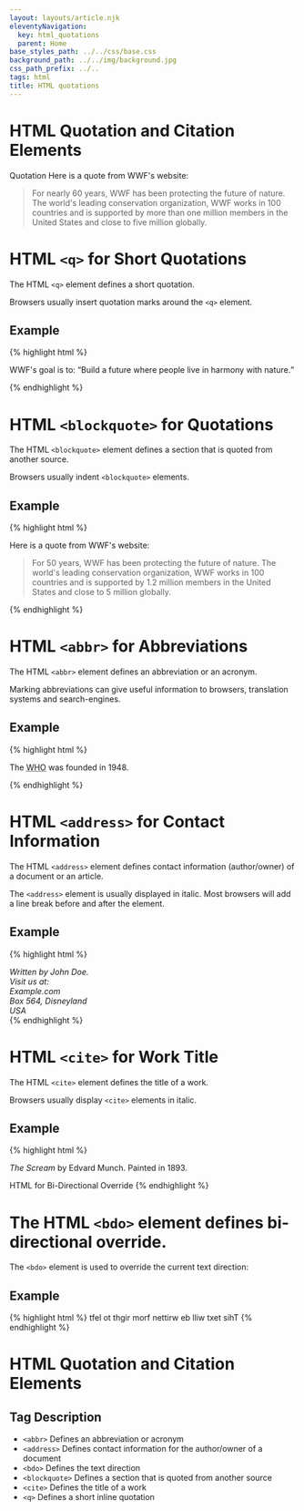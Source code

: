```yaml
---
layout: layouts/article.njk
eleventyNavigation:
  key: html_quotations
  parent: Home
base_styles_path: ../../css/base.css
background_path: ../../img/background.jpg
css_path_prefix: ../..
tags: html
title: HTML quotations
---
```

# HTML Quotation and Citation Elements
Quotation
Here is a quote from WWF's website:

> For nearly 60 years, WWF has been protecting the future of nature. The world's leading conservation organization, WWF works in 100 countries and is supported by more than one million members in the United States and close to five million globally.
# HTML `<q>` for Short Quotations
The HTML `<q>` element defines a short quotation.

Browsers usually insert quotation marks around the `<q>` element.

## Example
{% highlight html %}
    <p>WWF's goal is to: <q>Build a future where people live in harmony with nature.</q></p>
{% endhighlight %}
# HTML `<blockquote>` for Quotations
The HTML `<blockquote>` element defines a section that is quoted from another source.

Browsers usually indent `<blockquote>` elements.

## Example
{% highlight html %}
    <p>Here is a quote from WWF's website:</p>
    <blockquote cite="http://www.worldwildlife.org/who/index.html">
    For 50 years, WWF has been protecting the future of nature.
    The world's leading conservation organization,
    WWF works in 100 countries and is supported by
    1.2 million members in the United States and
    close to 5 million globally.
</blockquote>
{% endhighlight %}

# HTML `<abbr>` for Abbreviations
The HTML `<abbr>` element defines an abbreviation or an acronym.

Marking abbreviations can give useful information to browsers, translation systems and search-engines.

## Example
{% highlight html %}
    <p>The <abbr title="World Health Organization">WHO</abbr> was founded in 1948.</p>
{% endhighlight %}
# HTML `<address>` for Contact Information

The HTML `<address>` element defines contact information (author/owner) of a document or an article.

The `<address>` element is usually displayed in italic. Most browsers will add a line break before and after the element.

## Example
{% highlight html %}
    <address>
        Written by John Doe.<br>
        Visit us at:<br>
        Example.com<br>
        Box 564, Disneyland<br>
        USA
    </address>
{% endhighlight %}
# HTML `<cite>` for Work Title
The HTML `<cite>` element defines the title of a work.

Browsers usually display `<cite>` elements in italic.

## Example
{% highlight html %}
    <p><cite>The Scream</cite> by Edvard Munch. Painted in 1893.</p>
    HTML <bdo> for Bi-Directional Override
{% endhighlight %}
# The HTML `<bdo>` element defines bi-directional override.

The `<bdo>` element is used to override the current text direction:

## Example
{% highlight html %}
    <bdo dir="rtl">This text will be written from right to left</bdo>
{% endhighlight %}

# HTML Quotation and Citation Elements
## Tag	Description
* `<abbr>`	Defines an abbreviation or acronym
* `<address>`	Defines contact information for the author/owner of a document
* `<bdo>`	Defines the text direction
* `<blockquote>`	Defines a section that is quoted from another source
* `<cite>`	Defines the title of a work
* `<q>`	Defines a short inline quotation